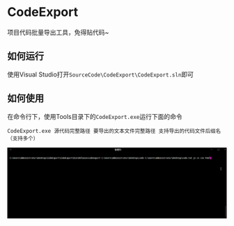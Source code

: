 # CodeExport
项目代码批量导出工具，免得贴代码~

## 如何运行

使用Visual Studio打开`SourceCode\CodeExport\CodeExport.sln`即可

## 如何使用

在命令行下，使用Tools目录下的`CodeExport.exe`运行下面的命令

```
CodeExport.exe 源代码完整路径 要导出的文本文件完整路径 支持导出的代码文件后缀名（支持多个）
```

![](run2.gif)